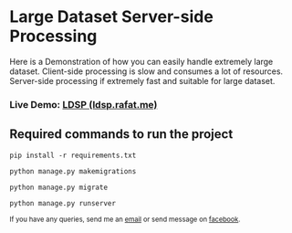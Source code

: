 # Large Dataset Server-side Processing

Here is a Demonstration of how you can easily handle extremely large dataset. Client-side processing is slow and consumes a lot of resources. Server-side processing if extremely fast and suitable for large dataset.

<h3><b>Live Demo: </b><a href="https://ldsp.rafat.me" target="_blank">LDSP (ldsp.rafat.me)</a></h3>

## Required commands to run the project

```
pip install -r requirements.txt

python manage.py makemigrations

python manage.py migrate

python manage.py runserver
```

<small>If you have any queries, send me an <a href='mailto:sayhi@rafat.me'>email</a> or send message on <a href='https://facebook.com/rafat.hossain.12'>facebook</a>.</small>
